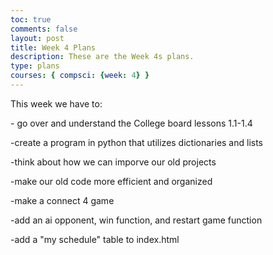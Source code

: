 ```yaml
---
toc: true
comments: false
layout: post
title: Week 4 Plans
description: These are the Week 4s plans.
type: plans
courses: { compsci: {week: 4} }
--- 
```

<p>This week we have to:</p>
<p>- go over and understand the College board lessons 1.1-1.4</p>
<p>-create a program in python that utilizes dictionaries and lists</p>
<p>-think about how we can imporve our old projects</p>
<p>-make our old code more efficient and organized</p>
<p>-make a connect 4 game</p>
<p>     -add an ai opponent, win function, and restart game function</p>
<p>-add a "my schedule" table to index.html</p>